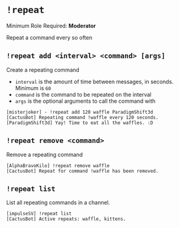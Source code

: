 # `!repeat`
Minimum Role Required: **Moderator**

Repeat a command every so often

## `!repeat add <interval> <command> [args]`
Create a repeating command

 - `interval` is the amount of time between messages, in seconds. Minimum is `60`
 - `command` is the command to be repeated on the interval
 - `args` is the optional arguments to call the command with

```
[misterjoker] - !repeat add 120 waffle ParadigmShift3d
[CactusBot] Repeating command !waffle every 120 seconds.
[ParadigmShift3d] Yay! Time to eat all the waffles. :D
```

## `!repeat remove <command>`
Remove a repeating command

```
[AlphaBravoKilo] !repeat remove waffle
[CactusBot] Repeat for command !waffle has been removed.
```

## `!repeat list`
List all repeating commands in a channel.

```
[impulseSV] !repeat list
[CactusBot] Active repeats: waffle, kittens.
